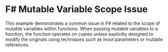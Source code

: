 # F# Mutable Variable Scope Issue

This example demonstrates a common issue in F# related to the scope of mutable variables within functions.  When passing mutable variables to a function, the function operates on copies unless explicitly designed to modify the originals using techniques such as inout parameters or mutable references.